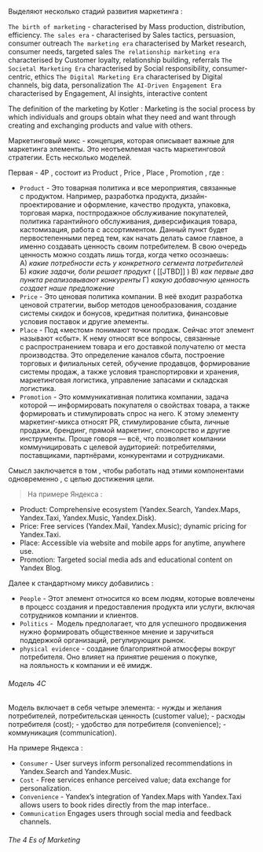 Выделяют несколько стадий развития маркетинга : 

`The birth of marketing` - characterised by Mass production, distribution, efficiency.
`The sales era` - characterised by Sales tactics, persuasion, consumer outreach
`The marketing era` characterised by Market research, consumer needs, targeted sales
`The relationship marketing era` characterised by Customer loyalty, relationship building, referrals
`The Societal Marketing Era` characterised by Social responsibility, consumer- centric, ethics
`The Digital Marketing Era` characterised by Digital channels, big data, personalization
`The AI-Driven Engagement Era` characterised by Engagement, AI insights, interactive content

The definition of the marketing by Kotler : Marketing is the social process by which individuals and groups obtain what they need and want through creating and exchanging products and value with others.

Маркетинговый микс - концепция, которая описывает важные для маркетинга элементы. Это неотъемлемая часть маркетинговой стратегии. Есть несколько моделей. 

Первая - 4P , состоит из Product , Price , Place , Promotion , где : 
- `Product` - Это товарная политика и все мероприятия, связанные с продуктом. Например, разработка продукта, дизайн-проектирование и оформление, качество продукта, упаковка, торговая марка, постпродажное обслуживание покупателей, политика гарантийного обслуживания, диверсификация товара, кастомизация, работа с ассортиментом. Данный пункт будет первостепенными перед тем, как начать делать самое главное, а именно создавать ценность своим потребителем. В свою очередь ценность можно создать лишь тогда, когда четко осознаешь:
	A) _какие потребности есть у конкретного сегмента потребителей_ 
	Б) _какие задачи, боли решает продукт_ ( [[JTBD]] ) 
	В) _как первые два пункта реализовывают конкуренты_
	Г) _какую добавочную ценность создает наше предложение_
- `Price` - Это ценовая политика компании. В неё входит разработка ценовой стратегии, выбор методов ценообразования, создание системы скидок и бонусов, кредитная политика, финансовые условия поставок и другие элементы.
- `Place` - Под «местом» понимают точки продаж. Сейчас этот элемент называют «сбыт». К нему относят все вопросы, связанные с распространением товара и его доставкой получателю от места производства. Это определение каналов сбыта, построение торговых и филиальных сетей, обучение продавцов, формирование системы продаж, а также условия транспортировки и хранения, маркетинговая логистика, управление запасами и складская логистика.
- `Promotion` - Это коммуникативная политика компании, задача которой — информировать покупателя о свойствах товара, а также формировать и стимулировать спрос на него. К этому элементу маркетинг-микса относят PR, стимулирование сбыта, личные продажи, брендинг, прямой маркетинг, спонсорство и другие инструменты. Проще говоря — всё, что позволяет компании коммуницировать с целевой аудиторией: потребителями, поставщиками, партнёрами, конкурентами и сотрудниками.

Смысл заключается в том , чтобы работать над этими компонентами одновременно , с целью достижения цели. 

> На примере Яндекса :
- Product: Comprehensive ecosystem (Yandex.Search, Yandex.Maps, Yandex.Taxi,  Yandex.Music, Yandex.Disk).
- Price: Free services (Yandex.Mail, Yandex.Music); dynamic pricing for Yandex.Taxi.
- Place: Accessible via website and mobile apps for anytime, anywhere use.
- Promotion: Targeted social media ads and educational content on Yandex Blog.


Далее к стандартному миксу добавились : 
- `People` - Этот элемент относится ко всем людям, которые вовлечены в процесс создания и предоставления продукта или услуги, включая сотрудников компании и клиентов.
- `Politics` -  Модель предполагает, что для успешного продвижения нужно формировать общественное мнение и заручиться поддержкой организаций, регулирующих рынок.
- `physical evidence` - создание благоприятной атмосферы вокруг потребителя. Оно влияет на принятие решения о покупке, на лояльность к компании и её имидж.

<h6>Модель 4C</h6>
Модель включает в себя четыре элемента:
- нужды и желания потребителей, потребительская ценность (customer value);
- расходы потребителя (cost);
- удобство для потребителя (convenience);
- коммуникация (communication).

На примере Яндекса : 
- `Consumer` -  User surveys inform personalized recommendations in Yandex.Search and Yandex.Music.
- `Cost` -  Free services enhance perceived value; data exchange for personalization.
- `Convenience` -  Yandex’s integration of Yandex.Maps with Yandex.Taxi allows users to book rides directly from the map interface..
- `Communication`  Engages users through social media and feedback channels.


<h6>The 4 Es of Marketing</h6
• Experience: Intuitive interface of the Yandex.Taxi app enhances user satisfaction.
• Exchange: Users trade their personal data for tailored advertising and recommendations,
effectively creating a value exchange.
• Everywhere: Services available on web, iOS, and Android for broad accessibility.
• Evangelism: Encourages sharing through referral programs to boost word-of-mouth.
